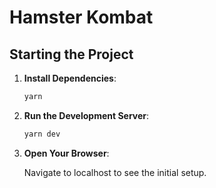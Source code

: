 # Hamster Kombat

## Starting the Project

1. **Install Dependencies**:

   ```bash
   yarn
   ```

2. **Run the Development Server**:

   ```bash
   yarn dev
   ```

3. **Open Your Browser**:

   Navigate to localhost to see the initial setup.
